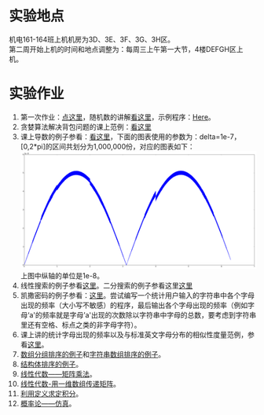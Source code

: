 # 实验地点  
机电161-164班上机机房为3D、3E、3F、3G、3H区。  
第二周开始上机的时间和地点调整为：每周三上午第一大节，4楼DEFGH区上机。  
# 实验作业  
1. 第一次作业：[点这里](https://github.com/liuii/guestBook/blob/master/assignments2016/finalAssignment.md)，随机数的讲解[看这里](https://github.com/liuii/guestBook/blob/master/assignments2016/random.md)，示例程序：[Here](https://github.com/liuii/guestBook/blob/master/assignments2016/camel.cpp)。  
2. 贪婪算法解决背包问题的课上范例：[看这里](https://github.com/liuii/guestBook/blob/master/assignments2016/packets.cpp)  
3. 课上导数的例子参看：[看这里](https://github.com/liuii/guestBook/blob/master/assignments2016/dsinx.cpp)，下面的图表使用的参数为：delta=1e-7，[0,2*pi]的区间共划分为1,000,000份，对应的图表如下：
![](https://github.com/liuii/guestBook/blob/master/assignments2016/dsinx.png?raw=true)
上图中纵轴的单位是1e-8。  
4. 线性搜索的例子参看[这里](https://github.com/liuii/guestBook/blob/master/assignments2016/lineSearch.cpp)。二分搜索的例子参看这里[这里](https://github.com/liuii/guestBook/blob/master/assignments2016/binarySearch.cpp)  
5. 凯撒密码的例子参看：[这里](https://github.com/liuii/guestBook/blob/master/assignments2016/caesar.cpp)。尝试编写一个统计用户输入的字符串中各个字母出现的频率（大小写不敏感）的程序，最后输出各个字母出现的频率（例如字母‘a'的频率就是字母’a'出现的次数除以字符串中字母的总数，要考虑到字符串里还有空格、标点之类的非字母字符）。  
6. 课上讲的统计字母出现的频率以及与标准英文字母分布的相似性度量范例，参看[这里](https://github.com/liuii/guestBook/blob/master/assignments2016/statisticChar.cpp)。  
7. [数组分组排序的例子](https://github.com/liuii/guestBook/blob/master/assignments2016/funcAndPtr.cpp)和[字符串数组排序的例子](https://github.com/liuii/guestBook/blob/master/assignments2016/strings.cpp)。  
8. [结构体排序的例子](https://github.com/liuii/guestBook/blob/master/assignments2016/struct.cpp)。  
9. [线性代数——矩阵乘法](https://github.com/liuii/guestBook/blob/master/assignments2016/basicLA.cpp)。  
10. [线性代数-用一维数组传递矩阵](https://github.com/liuii/guestBook/blob/master/assignments2016/linearAlgebraLib.cpp)。 
11. [利用定义求定积分](https://github.com/liuii/guestBook/blob/master/assignments2016/inter.cpp)。  
12. [概率论——仿真](https://github.com/liuii/guestBook/blob/master/assignments2016/carOrGoat.cpp)。  
